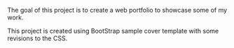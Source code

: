 The goal of this project is to create a web portfolio to showcase some of my work. 

This project is created using BootStrap sample cover template with some revisions to the CSS. 
